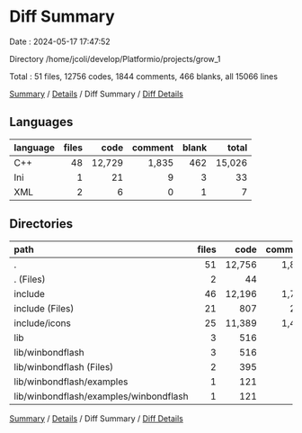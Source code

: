 # Diff Summary

Date : 2024-05-17 17:47:52

Directory /home/jcoli/develop/Platformio/projects/grow_1

Total : 51 files,  12756 codes, 1844 comments, 466 blanks, all 15066 lines

[Summary](results.md) / [Details](details.md) / Diff Summary / [Diff Details](diff-details.md)

## Languages
| language | files | code | comment | blank | total |
| :--- | ---: | ---: | ---: | ---: | ---: |
| C++ | 48 | 12,729 | 1,835 | 462 | 15,026 |
| Ini | 1 | 21 | 9 | 3 | 33 |
| XML | 2 | 6 | 0 | 1 | 7 |

## Directories
| path | files | code | comment | blank | total |
| :--- | ---: | ---: | ---: | ---: | ---: |
| . | 51 | 12,756 | 1,844 | 466 | 15,066 |
| . (Files) | 2 | 44 | 75 | 31 | 150 |
| include | 46 | 12,196 | 1,702 | 357 | 14,255 |
| include (Files) | 21 | 807 | 210 | 216 | 1,233 |
| include/icons | 25 | 11,389 | 1,492 | 141 | 13,022 |
| lib | 3 | 516 | 67 | 78 | 661 |
| lib/winbondflash | 3 | 516 | 67 | 78 | 661 |
| lib/winbondflash (Files) | 2 | 395 | 45 | 70 | 510 |
| lib/winbondflash/examples | 1 | 121 | 22 | 8 | 151 |
| lib/winbondflash/examples/winbondflash | 1 | 121 | 22 | 8 | 151 |

[Summary](results.md) / [Details](details.md) / Diff Summary / [Diff Details](diff-details.md)